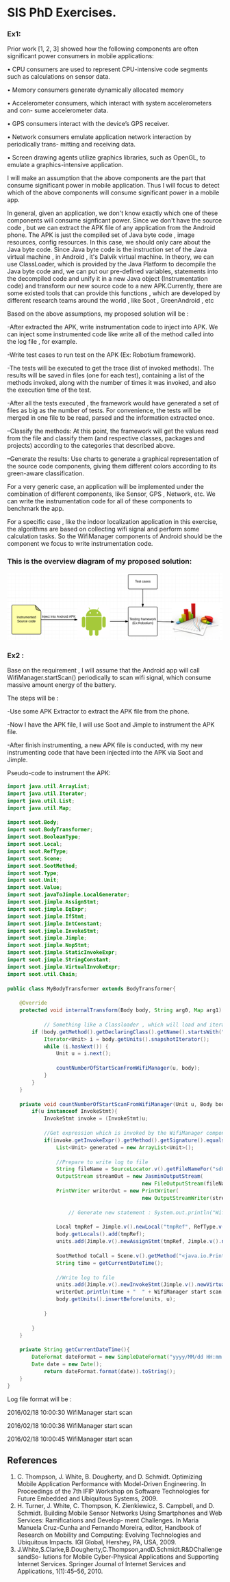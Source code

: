 # SIS PhD Exercises.

### Ex1:

Prior work [1, 2, 3] showed how the following components are often significant power consumers in mobile applications:

• CPU consumers are used to represent CPU-intensive code segments such as calculations on sensor data.

• Memory consumers generate dynamically allocated memory

• Accelerometer consumers, which interact with system accelerometers and con- sume accelerometer data.

• GPS consumers interact with the device’s GPS receiver.

• Network consumers emulate application network interaction by periodically trans- mitting and receiving data.

• Screen drawing agents utilize graphics libraries, such as OpenGL, to emulate a graphics-intensive application.

I will make an assumption that the above components are the part that consume significant power in mobile application. Thus I will focus to detect which of the above components will consume significant power in a mobile app.

In general, given an application, we don't know exactly which one of these components will consume signficant power. Since we don't have the source code , but we can extract the APK file of any application from the Android phone. The APK is just the compiled set of Java byte code , image resources, config resources. In this case, we should only care about the Java byte code. Since Java byte code is the instruction set of the Java virtual machine  , in Android , it's Dalvik virtual machine. In theory, we can use ClassLoader, which is provided by the Java Platform to decompile the Java byte code and, we can put our pre-defined variables, statements into the decompiled code and unify it in a new Java object (Instrumentation code) and transform our new source code to a new APK.Currently, there are some existed tools that can provide this functions , which are developed by different research teams around the world , like Soot , GreenAndroid , etc

Based on the above assumptions, my proposed solution will be :

-After extracted the APK, write instrumentation code to inject into APK. We can inject some instrumented code like write all of the method called into the log file , for example.

-Write test cases to run test on the APK (Ex: Robotium framework).

-The tests will be executed to get the trace (list of invoked methods). The results will be saved in files (one for each test), containing a list of the methods invoked, along with the number of times it was invoked, and also the execution time of the test.

-After all the tests executed , the framework would have generated a set of files as big as the number of tests. For convenience, the tests will be merged in one file to be read, parsed and the information extracted once.

–Classify the methods: At this point, the framework will get the values read from the file and classify them (and respective classes, packages and projects) according to the categories that described above.

–Generate the results: Use charts to generate a graphical representation of the source code components, giving them different colors according to its green-aware classification.

For a very generic case, an application will be implemented under the combination of different components, like Sensor, GPS , Network, etc. We can write the instrumentation code for all of these components to benchmark the app. 

For a specific case , like the indoor localization application in this exercise, the algorithms are based on collecting wifi signal and perform some calculation tasks. So the WifiManager components of Android should be the component we focus to write instrumentation code.

### This is the overview diagram of my proposed solution:
![Alt text](step.png)

### Ex2 :

Base on the requirement , I will assume that the Android app will call WifiManager.startScan() periodically to scan wifi signal, which consume massive amount energy of the battery.

The steps will be :

-Use some APK Extractor to extract the APK file from the phone.

-Now I have the APK file, I will use Soot and Jimple to instrument the APK file.

-After finish instrumenting, a new APK file is conducted, with my new instrumenting code that have been injected into the APK via Soot and Jimple.

Pseudo-code to instrument the APK:

```java
import java.util.ArrayList;
import java.util.Iterator;
import java.util.List;
import java.util.Map;

import soot.Body;
import soot.BodyTransformer;
import soot.BooleanType;
import soot.Local;
import soot.RefType;
import soot.Scene;
import soot.SootMethod;
import soot.Type;
import soot.Unit;
import soot.Value;
import soot.javaToJimple.LocalGenerator;
import soot.jimple.AssignStmt;
import soot.jimple.EqExpr;
import soot.jimple.IfStmt;
import soot.jimple.IntConstant;
import soot.jimple.InvokeStmt;
import soot.jimple.Jimple;
import soot.jimple.NopStmt;
import soot.jimple.StaticInvokeExpr;
import soot.jimple.StringConstant;
import soot.jimple.VirtualInvokeExpr;
import soot.util.Chain;

public class MyBodyTransformer extends BodyTransformer{

	@Override
	protected void internalTransform(Body body, String arg0, Map arg1) {
	
	        // Something like a Classloader , which will load and iterate through all java classes of the APK.
		if (body.getMethod().getDeclaringClass().getName().startsWith("indoor.localiaztion")) {
			Iterator<Unit> i = body.getUnits().snapshotIterator();
			while (i.hasNext()) {
				Unit u = i.next();

				countNumberOfStartScanFromWifiManager(u, body);
			}
		}
	}

	private void countNumberOfStartScanFromWifiManager(Unit u, Body body){		
		if(u instanceof InvokeStmt){
			InvokeStmt invoke = (InvokeStmt)u;
			
			//Get expression which is invoked by the WifiManager component
			if(invoke.getInvokeExpr().getMethod().getSignature().equals("<android.net.wifi.WifiManager: boolean startScan()>")){
				List<Unit> generated = new ArrayList<Unit>();
				
				//Prepare to write log to file
				String fileName = SourceLocator.v().getFileNameFor("sdCard/log.file, Options.output_format_class);
				OutputStream streamOut = new JasminOutputStream(
		                                    new FileOutputStream(fileName));
				PrintWriter writerOut = new PrintWriter(
		                                    new OutputStreamWriter(streamOut));
		                                    
			        // Generate new statement : System.out.println("WifiManager start scan) and inject into source code whenever WifiScanner.startscan() is called 
		    
				Local tmpRef = Jimple.v().newLocal("tmpRef", RefType.v("java.io.PrintStream"));
				body.getLocals().add(tmpRef);
				units.add(Jimple.v().newAssignStmt(tmpRef, Jimple.v().newStaticFieldRef(Scene.v().getField("<java.lang.System: java.io.PrintStream out>").makeRef())));
				
				SootMethod toCall = Scene.v().getMethod("<java.io.PrintStream: void println(java.lang.String)>");
				String time = getCurrentDateTime();
				
				//Write log to file
				units.add(Jimple.v().newInvokeStmt(Jimple.v().newVirtualInvokeExpr(tmpRef, toCall.makeRef(), StringConstant.v(time + "	" + WifiManager start scan!"))));
				writerOut.println(time + "	" + WifiManager start scan!");
				body.getUnits().insertBefore(units, u);
			
			}
				
		}
	}
	
	private String getCurrentDateTime(){
	   	DateFormat dateFormat = new SimpleDateFormat("yyyy/MM/dd HH:mm:ss");
		Date date = new Date();
	        return dateFormat.format(date)).toString();
	}
}

```
Log file format will be :

2016/02/18 10:00:30  WifiManager start scan

2016/02/18 10:00:36  WifiManager start scan

2016/02/18 10:00:45  WifiManager start scan


## References

1. C. Thompson, J. White, B. Dougherty, and D. Schmidt. Optimizing Mobile Application
Performance with Model-Driven Engineering. In Proceedings of the 7th IFIP Workshop on
Software Technologies for Future Embedded and Ubiquitous Systems, 2009.
2. H. Turner, J. White, C. Thompson, K. Zienkiewicz, S. Campbell, and D. Schmidt. Building Mobile Sensor Networks Using Smartphones and Web Services: Ramifications and Develop- ment Challenges. In Maria Manuela Cruz-Cunha and Fernando Moreira, editor, Handbook of Research on Mobility and Computing: Evolving Technologies and Ubiquitous Impacts.
IGI Global, Hershey, PA, USA, 2009.
3. J.White,S.Clarke,B.Dougherty,C.Thompson,andD.Schmidt.R&DChallengesandSo-
lutions for Mobile Cyber-Physical Applications and Supporting Internet Services. Springer
Journal of Internet Services and Applications, 1(1):45–56, 2010.

